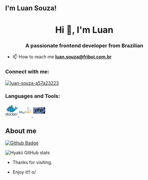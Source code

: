 ## I'm Luan Souza!


<h1 align="center">Hi 👋, I'm Luan</h1>
<h3 align="center">A passionate frontend developer from Brazilian </h3>

- 📫 How to reach me **luan.souza@friboi.com.br**

<h3 align="left">Connect with me:</h3>
<p align="left">
<a href="https://linkedin.com/in/luan-souza-a57a23223" target="blank"><img align="center" src="https://raw.githubusercontent.com/rahuldkjain/github-profile-readme-generator/master/src/images/icons/Social/linked-in-alt.svg" alt="luan-souza-a57a23223" height="30" width="40" /></a>
</p>

<h3 align="left">Languages and Tools:</h3>
<p align="left"> <a href="https://www.docker.com/" target="_blank"> <img src="https://raw.githubusercontent.com/devicons/devicon/master/icons/docker/docker-original-wordmark.svg" alt="docker" width="40" height="40"/> </a> <a href="https://www.mysql.com/" target="_blank"> <img src="https://raw.githubusercontent.com/devicons/devicon/master/icons/mysql/mysql-original-wordmark.svg" alt="mysql" width="40" height="40"/> </a> <a href="https://www.php.net" target="_blank"> <img src="https://raw.githubusercontent.com/devicons/devicon/master/icons/php/php-original.svg" alt="php" width="40" height="40"/> </a> </p>


## About me

[![Github Badge](https://img.shields.io/badge/-Github-000?style=flat-square&logo=Github&logoColor=white&link=https://github.com/Hyakii)](https://github.com/Hyakii)

![Hyakii GitHub stats](https://github-readme-stats.vercel.app/api?username=Hyakii&show_icons=true&theme=radical)


- Thanks for visiting.

- Enjoy it!! o/
